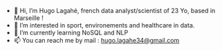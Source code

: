 - 👋 Hi, I’m Hugo Lagahé, french data analyst/scientist of 23 Yo, based in Marseille !
- 👀 I’m interested in sport, environements and healthcare in data.
- 🌱 I’m currently learning NoSQL and NLP
- 📫 You can reach me by mail : hugo.lagahe34@gmail.com

